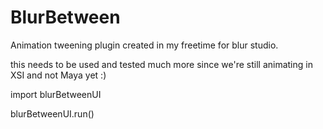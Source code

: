# BlurBetween

Animation tweening plugin created in my freetime for blur studio.

this needs to be used and tested much more since we're still animating in XSI and not Maya yet :)


import blurBetweenUI

blurBetweenUI.run()
